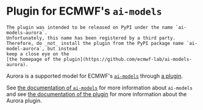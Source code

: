 # Plugin for ECMWF's `ai-models`

```{warning}
The plugin was intended to be released on PyPI under the name `ai-models-aurora`.
Unfortunately, this name has been registered by a third party.
Therefore, do _not_ install the plugin from the PyPI package name `ai-model-aurora`, but instead
keep a close eye on the
[the homepage of the plugin](https://github.com/ecmwf-lab/ai-models-aurora).
```

Aurora is a supported model for ECMWF's
[`ai-models`](https://github.com/ecmwf-lab/ai-models)
through
[a plugin](https://github.com/ecmwf-lab/ai-models-aurora).

See
[the documentation of `ai-models`](https://github.com/ecmwf-lab/ai-models)
for more information about `ai-models`
and see
[the documentation of the plugin](https://github.com/ecmwf-lab/ai-models-aurora)
for more information about the Aurora plugin.
